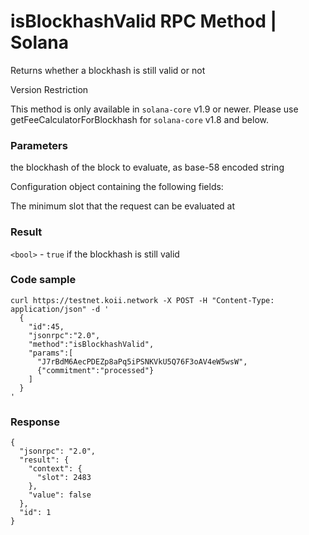 # isBlockhashValid RPC Method | Solana
Returns whether a blockhash is still valid or not

Version Restriction

This method is only available in `solana-core` v1.9 or newer. Please use getFeeCalculatorForBlockhash for `solana-core` v1.8 and below.

### Parameters #

the blockhash of the block to evaluate, as base-58 encoded string

Configuration object containing the following fields:

The minimum slot that the request can be evaluated at

### Result #

`<bool>` - `true` if the blockhash is still valid

### Code sample #

```
curl https://testnet.koii.network -X POST -H "Content-Type: application/json" -d '
  {
    "id":45,
    "jsonrpc":"2.0",
    "method":"isBlockhashValid",
    "params":[
      "J7rBdM6AecPDEZp8aPq5iPSNKVkU5Q76F3oAV4eW5wsW",
      {"commitment":"processed"}
    ]
  }
'
```


### Response #

```
{
  "jsonrpc": "2.0",
  "result": {
    "context": {
      "slot": 2483
    },
    "value": false
  },
  "id": 1
}
```
